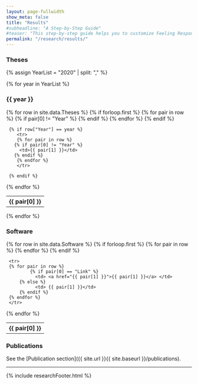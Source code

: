 ```yaml
---
layout: page-fullwidth
show_meta: false
title: "Results"
#subheadline: "A Step-by-Step Guide"
#teaser: "This step-by-step guide helps you to customize Feeling Responsive to your needs."
permalink: "/research/results/"
---
```


### Theses

{% assign YearList = "2020" | split: "," %}

{% for year in YearList %}
### {{ year }} 

<table>
  {% for row in site.data.Theses %}
     {% if forloop.first %}
	<tr>
	{% for pair in row %}
	   {% if pair[0] != "Year" %}
	      <th>{{ pair[0] }}</th>
	   {% endif %}
        {% endfor %}
	</tr>
     {% endif %}

     {% if row["Year"] == year %}
        <tr>
        {% for pair in row %}
	   {% if pair[0] != "Year" %}
	   	 <td>{{ pair[1] }}</td>
	   {% endif %}
        {% endfor %}
        </tr>

     {% endif %}    
  {% endfor %}
  
</table>
{% endfor %}

### Software

<table>
  {% for row in site.data.Software %}
     {% if forloop.first %}
	<tr>
	{% for pair in row %}
	      <th>{{ pair[0] }}</th>
        {% endfor %}
	</tr>
     {% endif %}

     <tr>
     {% for pair in row %}
     	     {% if pair[0] == "Link" %}
	     	   <td> <a href="{{ pair[1] }}">{{ pair[1] }}</a> </td>
	     {% else %}
	     	   <td> {{ pair[1] }}</td>
	     {% endif %}
     {% endfor %}
     </tr>

  {% endfor %}
  
</table>


### Publications

See the [Publication section]({{ site.url }}{{ site.baseurl }}/publications).

---

{% include researchFooter.html %}


